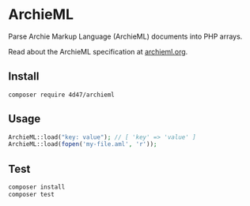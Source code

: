 
# ArchieML

Parse Archie Markup Language (ArchieML) documents into PHP arrays.

Read about the ArchieML specification at [archieml.org](http://archieml.org).

## Install

`composer require 4d47/archieml`

## Usage

```php
ArchieML::load("key: value"); // [ 'key' => 'value' ]
ArchieML::load(fopen('my-file.aml', 'r'));
```

## Test
```sh
composer install
composer test
```
